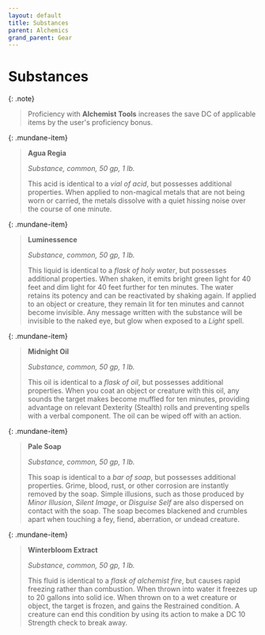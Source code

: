 ```yaml
---
layout: default
title: Substances
parent: Alchemics
grand_parent: Gear
---
```


# Substances

{: .note}
> Proficiency with **Alchemist Tools** increases the save DC of applicable items by the user's proficiency bonus.


{: .mundane-item}
> **Agua Regia**
> 
> *Substance, common, 50 gp, 1 lb.*
> 
> This acid is identical to a _vial of acid_, but possesses additional properties. When applied to non-magical metals that are not being worn or carried, the metals dissolve with a quiet hissing noise over the course of one minute.


{: .mundane-item}
> **Luminessence**
> 
> *Substance, common, 50 gp, 1 lb.*
> 
> This liquid is identical to a _flask of holy water_, but possesses additional properties. When shaken, it emits bright green light for 40 feet and dim light for 40 feet further for ten minutes. The water retains its potency and can be reactivated by shaking again. If applied to an object or creature, they remain lit for ten minutes and cannot become invisible. Any message written with the substance will be invisible to the naked eye, but glow when exposed to a _Light_ spell.


{: .mundane-item}
> **Midnight Oil**
> 
> *Substance, common, 50 gp, 1 lb.*
> 
> This oil is identical to a _flask of oil_, but possesses additional properties. When you coat an object or creature with this oil, any sounds the target makes become muffled for ten minutes, providing advantage on relevant Dexterity (Stealth) rolls and preventing spells with a verbal component. The oil can be wiped off with an action.

{: .mundane-item}
> **Pale Soap**
> 
> *Substance, common, 50 gp, 1 lb.*
> 
> This soap is identical to a _bar of soap_, but possesses additional properties. Grime, blood, rust, or other corrosion are instantly removed by the soap. Simple illusions, such as those produced by _Minor Illusion_, _Silent Image_, or _Disguise Self_ are also dispersed on contact with the soap. The soap becomes blackened and crumbles apart when touching a fey, fiend, aberration, or undead creature.

{: .mundane-item}
> **Winterbloom Extract**
> 
> *Substance, common, 50 gp, 1 lb.*
> 
> This fluid is identical to a _flask of alchemist fire_, but causes rapid freezing rather than combustion. When thrown into water it freezes up to 20 gallons into solid ice. When thrown on to a wet creature or object, the target is frozen, and gains the Restrained condition. A creature can end this condition by using its action to make a DC 10 Strength check to break away.

